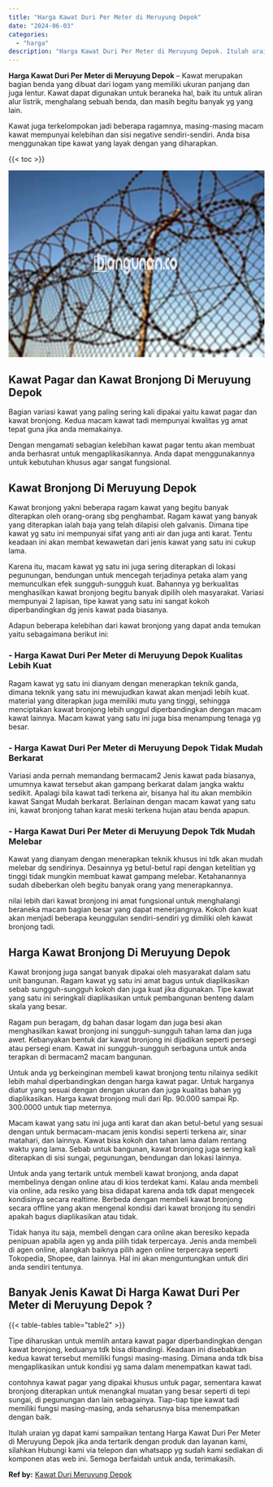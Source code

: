 ```yaml
---
title: "Harga Kawat Duri Per Meter di Meruyung Depok"
date: "2024-06-03"
categories: 
  - "harga"
description: "Harga Kawat Duri Per Meter di Meruyung Depok. Itulah uraian yg dapat kami sampaikan tentang Harga Kawat Duri Per Meter di Meruyung Depok jika anda tertarik d..."
---
```


**Harga Kawat Duri Per Meter di Meruyung Depok** – Kawat merupakan bagian benda yang dibuat dari logam yang memiliki ukuran panjang dan juga lentur. Kawat dapat digunakan untuk beraneka hal, baik itu untuk aliran alur listrik, menghalang sebuah benda, dan masih begitu banyak yg yang lain.

Kawat juga terkelompokan jadi beberapa ragamnya, masing-masing macam kawat mempunyai kelebihan dan sisi negative sendiri-sendiri. Anda bisa menggunakan tipe kawat yang layak dengan yang diharapkan.

{{< toc >}}

![Harga Kawat Duri Per Meter di Meruyung Depok](/images/jual-kawat-murah51.png)

## Kawat Pagar dan Kawat Bronjong Di Meruyung Depok

Bagian variasi kawat yang paling sering kali dipakai yaitu kawat pagar dan kawat bronjong. Kedua macam kawat tadi mempunyai kwalitas yg amat tepat guna jika anda memakainya.

Dengan mengamati sebagian kelebihan kawat pagar tentu akan membuat anda berhasrat untuk mengaplikasikannya. Anda dapat menggunakannya untuk kebutuhan khusus agar sangat fungsional.

## Kawat Bronjong Di Meruyung Depok

Kawat bronjong yakni beberapa ragam kawat yang begitu banyak diterapkan oleh orang-orang sbg penghambat. Ragam kawat yang banyak yang diterapkan ialah baja yang telah dilapisi oleh galvanis. Dimana tipe kawat yg satu ini mempunyai sifat yang anti air dan juga anti karat. Tentu keadaan ini akan membat kewawetan dari jenis kawat yang satu ini cukup lama.

Karena itu, macam kawat yg satu ini juga sering diterapkan di lokasi pegunungan, bendungan untuk mencegah terjadinya petaka alam yang memunculkan efek sungguh-sungguh kuat. Bahannya yg berkualitas menghasilkan kawat bronjong begitu banyak dipilih oleh masyarakat. Variasi mempunyai 2 lapisan, tipe kawat yang satu ini sangat kokoh diperbandingkan dg jenis kawat pada biasanya.

Adapun beberapa kelebihan dari kawat bronjong yang dapat anda temukan yaitu sebagaimana berikut ini:

### \- Harga Kawat Duri Per Meter di Meruyung Depok Kualitas Lebih Kuat

Ragam kawat yg satu ini dianyam dengan menerapkan teknik ganda, dimana teknik yang satu ini mewujudkan kawat akan menjadi lebih kuat. material yang diterapkan juga memiliki mutu yang tinggi, sehingga menciptakan kawat bronjong lebih unggul diperbandingkan dengan macam kawat lainnya. Macam kawat yang satu ini juga bisa menampung tenaga yg besar.

### \- Harga Kawat Duri Per Meter di Meruyung Depok Tidak Mudah Berkarat

Variasi anda pernah memandang bermacam2 Jenis kawat pada biasanya, umumnya kawat tersebut akan gampang berkarat dalam jangka waktu sedikit. Apalagi bila kawat tadi terkena air, bisanya hal itu akan membikin kawat Sangat Mudah berkarat. Berlainan dengan macam kawat yang satu ini, kawat bronjong tahan karat meski terkena hujan atau benda apapun.

### \- Harga Kawat Duri Per Meter di Meruyung Depok Tdk Mudah Melebar

Kawat yang dianyam dengan menerapkan teknik khusus ini tdk akan mudah melebar dg sendirinya. Desainnya yg betul-betul rapi dengan ketelitian yg tinggi tidak mungkin membuat kawat gampang melebar. Ketahanannya sudah dibeberkan oleh begitu banyak orang yang menerapkannya.

nilai lebih dari kawat bronjong ini amat fungsional untuk menghalangi beraneka macam bagian besar yang dapat menerjangnya. Kokoh dan kuat akan menjadi beberapa keunggulan sendiri-sendiri yg dimiliki oleh kawat bronjong tadi.

## Harga Kawat Bronjong Di Meruyung Depok

Kawat bronjong juga sangat banyak dipakai oleh masyarakat dalam satu unit bangunan. Ragam kawat yg satu ini amat bagus untuk diaplikasikan sebab sungguh-sungguh kokoh dan juga kuat jika digunakan. Tipe kawat yang satu ini seringkali diaplikasikan untuk pembangunan benteng dalam skala yang besar.

Ragam pun beragam, dg bahan dasar logam dan juga besi akan menghasilkan kawat bronjong ini sungguh-sungguh tahan lama dan juga awet. Kebanyakan bentuk dar kawat bronjong ini dijadikan seperti persegi atau persegi enam. Kawat ini sungguh-sungguh serbaguna untuk anda terapkan di bermacam2 macam bangunan.

Untuk anda yg berkeinginan membeli kawat bronjong tentu nilainya sedikit lebih mahal diperbandingkan dengan harga kawat pagar. Untuk harganya diatur yang sesuai dengan dengan ukuran dan juga kualitas bahan yg diaplikasikan. Harga kawat bronjong muli dari Rp. 90.000 sampai Rp. 300.0000 untuk tiap meternya.

Macam kawat yang satu ini juga anti karat dan akan betul-betul yang sesuai dengan untuk bermacam-macam jenis kondisi seperti terkena air, sinar matahari, dan lainnya. Kawat bisa kokoh dan tahan lama dalam rentang waktu yang lama. Sebab untuk bangunan, kawat bronjong juga sering kali diterapkan di sisi sungai, pegunungan, bendungan dan lokasi lainnya.

Untuk anda yang tertarik untuk membeli kawat bronjong, anda dapat membelinya dengan online atau di kios terdekat kami. Kalau anda membeli via online, ada resiko yang bisa didapat karena anda tdk dapat mengecek kondisinya secara realtime. Berbeda dengan membeli kawat bronjong secara offline yang akan mengenal kondisi dari kawat bronjong itu sendiri apakah bagus diaplikasikan atau tidak.

Tidak hanya itu saja, membeli dengan cara online akan beresiko kepada penipuan apabila agen yg anda pilih tidak terpercaya. Jenis anda membeli di agen online, alangkah baiknya pilih agen online terpercaya seperti Tokopedia, Shopee, dan lainnya. Hal ini akan menguntungkan untuk diri anda sendiri tentunya.

## Banyak Jenis Kawat Di Harga Kawat Duri Per Meter di Meruyung Depok ?

{{< table-tables table="table2" >}}

Tipe diharuskan untuk memlih antara kawat pagar diperbandingkan dengan kawat bronjong, keduanya tdk bisa dibandingi. Keadaan ini disebabkan kedua kawat tersebut memiliki fungsi masing-masing. Dimana anda tdk bisa mengaplikasikan untuk kondisi yg sama dalam menempatkan kawat tadi.

contohnya kawat pagar yang dipakai khusus untuk pagar, sementara kawat bronjong diterapkan untuk menangkal muatan yang besar seperti di tepi sungai, di pegunungan dan lain sebagainya. Tiap-tiap tipe kawat tadi memiliki fungsi masing-masing, anda seharusnya bisa menempatkan dengan baik.

Itulah uraian yg dapat kami sampaikan tentang Harga Kawat Duri Per Meter di Meruyung Depok jika anda tertarik dengan produk dan layanan kami, silahkan Hubungi kami via telepon dan whatsapp yg sudah kami sediakan di komponen atas web ini. Semoga berfaidah untuk anda, terimakasih.

**Ref by:** [Kawat Duri Meruyung Depok](https://id.wikipedia.org/wiki/Kawat)
